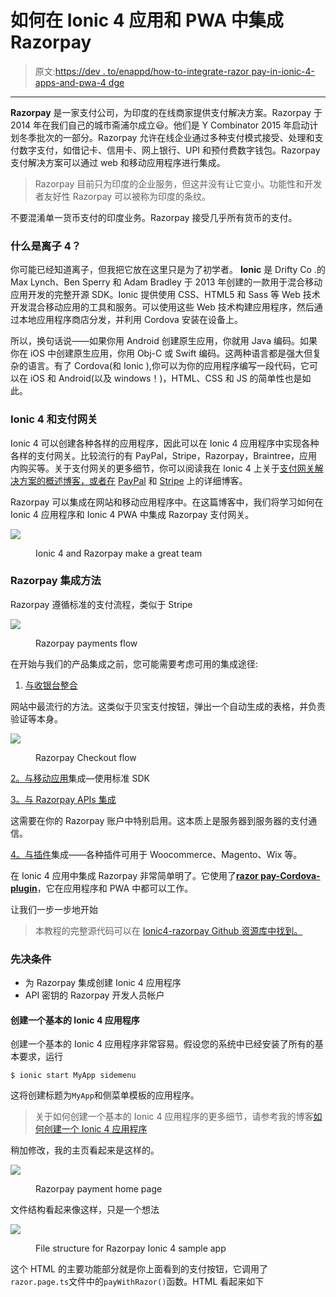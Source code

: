# 如何在 Ionic 4 应用和 PWA 中集成 Razorpay

> 原文:[https://dev . to/enappd/how-to-integrate-razor pay-in-ionic-4-apps-and-pwa-4 dge](https://dev.to/enappd/how-to-integrate-razorpay-in-ionic-4-apps-and-pwa-4dge)

* * *

**Razorpay** 是一家支付公司，为印度的在线商家提供支付解决方案。Razorpay 于 2014 年在我们自己的城市斋浦尔成立😃。他们是 Y Combinator 2015 年启动计划冬季批次的一部分。Razorpay 允许在线企业通过多种支付模式接受、处理和支付数字支付，如借记卡、信用卡、网上银行、UPI 和预付费数字钱包。Razorpay 支付解决方案可以通过 web 和移动应用程序进行集成。

> Razorpay 目前只为印度的企业服务，但这并没有让它变小。功能性和开发者友好性 Razorpay 可以被称为印度的条纹。

不要混淆单一货币支付的印度业务。Razorpay 接受几乎所有货币的支付。

### 什么是离子 4？

你可能已经知道离子，但我把它放在这里只是为了初学者。 **Ionic** 是 Drifty Co .的 Max Lynch、Ben Sperry 和 Adam Bradley 于 2013 年创建的一款用于混合移动应用开发的完整开源 SDK。Ionic 提供使用 CSS、HTML5 和 Sass 等 Web 技术开发混合移动应用的工具和服务。可以使用这些 Web 技术构建应用程序，然后通过本地应用程序商店分发，并利用 Cordova 安装在设备上。

所以，换句话说——如果你用 Android 创建原生应用，你就用 Java 编码。如果你在 iOS 中创建原生应用，你用 Obj-C 或 Swift 编码。这两种语言都是强大但复杂的语言。有了 Cordova(和 Ionic ),你可以为你的应用程序编写一段代码，它可以在 iOS 和 Android(以及 windows！)，HTML、CSS 和 JS 的简单性也是如此。

### Ionic 4 和支付网关

Ionic 4 可以创建各种各样的应用程序，因此可以在 Ionic 4 应用程序中实现各种各样的支付网关。比较流行的有 PayPal，Stripe，Razorpay，Braintree，应用内购买等。关于支付网关的更多细节，你可以阅读我在 Ionic 4 上关于[支付网关解决方案的概述博客，或者在](https://medium.com/enappd/payment-solutions-in-ionic-8c4bb28ce5cc) [PayPal](https://medium.com/enappd/paypal-integration-in-ionic-4-for-apps-and-pwa-ffeeb2b00b49) 和 [Stripe](https://medium.com/enappd/integrating-stripe-payment-in-ionic-4-for-apps-and-pwa-de05142c523e) 上的详细博客。

Razorpay 可以集成在网站和移动应用程序中。在这篇博客中，我们将学习如何在 Ionic 4 应用程序和 Ionic 4 PWA 中集成 Razorpay 支付网关。

![](img/981fa9e84b64d3a54310b8b17e72b4cd.png)

<figure>

<figcaption class="imageCaption">Ionic 4 and Razorpay make a great team</figcaption>

</figure>

### Razorpay 集成方法

Razorpay 遵循标准的支付流程，类似于 Stripe

![](img/c9ebac9a8a0620bd989672c0cd673c9b.png)

<figure>

<figcaption class="imageCaption">Razorpay payments flow</figcaption>

</figure>

在开始与我们的产品集成之前，您可能需要考虑可用的集成途径:

1.  [与收银台整合](https://razorpay.com/docs/payment-gateway/integrations-guide/checkout)

网站中最流行的方法。这类似于贝宝支付按钮，弹出一个自动生成的表格，并负责验证等本身。

![](img/41e2fe0baa5a6a2cf9b6a164c86719bf.png)

<figure>

<figcaption class="imageCaption">Razorpay Checkout flow</figcaption>

</figure>

[2。与移动应用](https://razorpay.com/docs/payment-gateway/integrations-guide/mobile)集成—使用标准 SDK

[3。与 Razorpay APIs 集成](https://razorpay.com/docs/payment-gateway/integrations-guide/s2s)

这需要在你的 Razorpay 账户中特别启用。这本质上是服务器到服务器的支付通信。

[4。与插件](https://razorpay.com/docs/ecommerce-plugins)集成——各种插件可用于 Woocommerce、Magento、Wix 等。

在 Ionic 4 应用中集成 Razorpay 非常简单明了。它使用了[**razor pay-Cordova-plugin**](https://github.com/razorpay/razorpay-cordova)，它在应用程序和 PWA 中都可以工作。

让我们一步一步地开始

> 本教程的完整源代码可以在 [Ionic4-razorpay Github 资源库中找到。](https://github.com/enappd/ionic4-razorpay.git)

### 先决条件

*   为 Razorpay 集成创建 Ionic 4 应用程序
*   API 密钥的 Razorpay 开发人员帐户

#### 创建一个基本的 Ionic 4 应用程序

创建一个基本的 Ionic 4 应用程序非常容易。假设您的系统中已经安装了所有的基本要求，运行

```
$ ionic start MyApp sidemenu
```

这将创建标题为`MyApp`和侧菜单模板的应用程序。

> 关于如何创建一个基本的 Ionic 4 应用程序的更多细节，请参考我的博客[如何创建一个 Ionic 4 应用程序](https://medium.com/enappd/how-to-create-an-ionic-4-app-for-beginners-e181e116190a)

稍加修改，我的主页看起来是这样的。

![](img/f2c056867b8f8a07f63c65594d213a1a.png)

<figure>

<figcaption class="imageCaption">Razorpay payment home page</figcaption>

</figure>

文件结构看起来像这样，只是一个想法

![](img/9f6631dd26b262b3f3d0331c2abb52ca.png)

<figure>

<figcaption class="imageCaption">File structure for Razorpay Ionic 4 sample app</figcaption>

</figure>

这个 HTML 的主要功能部分就是你上面看到的支付按钮，它调用了`razor.page.ts`文件中的`payWithRazor()`函数。HTML 看起来如下